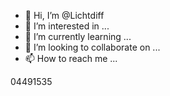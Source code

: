 - 👋 Hi, I’m @Lichtdiff
- 👀 I’m interested in ...
- 🌱 I’m currently learning ...
- 💞️ I’m looking to collaborate on ...
- 📫 How to reach me ...

<!---
Lichtdiff/Lichtdiff is a ✨ special ✨ repository because its `README.md` (this file) appears on your GitHub profile.
You can click the Preview link to take a look at your changes.
--->
04491535
